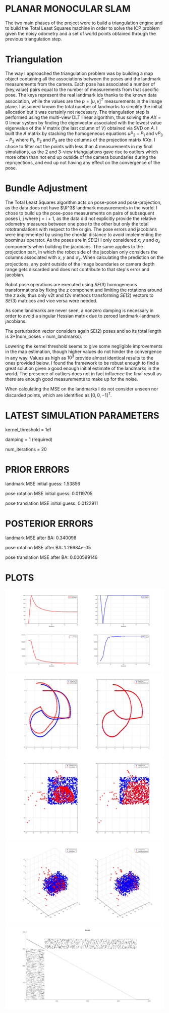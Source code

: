 # PLANAR MONOCULAR SLAM

The two main phases of the project were to build a triangulation engine and to build the Total Least Squares machine in order to solve the ICP problem given the noisy odometry and a set of world points obtained through the previous triangulation step.

# Triangulation
The way I approached the triangulation problem was by building a map object containing all the associations between the poses and the landmark measurements from the camera.
Each pose has associated a number of {key,value} pairs equal to the number of measurements from that specific pose. The keys represent the real landmark ids thanks to the known data association, while the values are the $p=[u, v]^T$ measurements in the image plane.
I assumed known the total number of landmarks to simplify the initial allocation but it was certainly not necessary.
The triangulation step is performed using the multi-view DLT linear algorithm, thus solving the $AX = 0$ linear system by finding the eigenvector associated with the lowest value eigenvalue of the $V$ matrix (the last column of $V$) obtained via SVD on $A$. I built the $A$ matrix by stacking the homogeneous equations  $u P_3 - P_1$ and  $v P_3 - P_2$  where $P_1$, $P_2$ and $P_3$ are the columns of the projection matrix $KXp$.
I chose to filter out the points with less than 4 measurements in my final simulations, as the 2 and 3-view triangulations gave rise to outliers which more often than not end up outside of the camera boundaries during the reprojections, and end up not having any effect on the convergence of the pose.

# Bundle Adjustment
The Total Least Squares algorithm acts on pose-pose and pose-projection, as the data does not have $\R^3$ landmark measurements in the world. I chose to build up the pose-pose measurements on pairs of subsequent poses i, j where j = i + 1, as the data did not explicitly provide the relative odometry measures between one pose to the other but only the total rototranslations with respect to the origin.
The pose errors and jacobians were implemented by using the chordal distance to avoid implementing the boxminus operator. As the poses are in $SE(2)$ I only considered $x$, $y$ and $\alpha_z$ components when building the jacobians.
The same applies to the projection part, in which the robot side of the jacobian only considers the columns associated with $x$, $y$ and $\alpha_z$.
When calculating the prediction on the projections, any point outside of the image boundaries or camera depth range gets discarded and does not contribute to that step's error and jacobian.

Robot pose operations are executed using $SE(3)$ homogeneous transformations by fixing the $z$ component and limiting the rotations around the $z$ axis, thus only v2t and t2v methods transforming $SE(2)$ vectors to $SE(3)$ matrices and vice versa were needed.

As some landmarks are never seen, a nonzero damping is necessary in order to avoid a singular Hessian matrix due to zeroed landmark-landmark jacobians.

The perturbation vector considers again SE(2) poses and so its total length is 3*(num_poses + num_landmarks).

Lowering the kernel threshold seems to give some negligible improvements in the map estimation, though higher values do not hinder the convergence in any way. Values as high as $10^3$ provide almost identical results to the ones provided below.
I found the framework to be robust enough to find a great solution given a good enough initial estimate of the landmarks in the world. The presence of outliers does not in fact influence the final result as there are enough good measurements to make up for the noise.

When calculating the MSE on the landmarks I do not consider unseen nor discarded points, which are identified as $[0 ,0, -1]^T$.

# LATEST SIMULATION PARAMETERS

kernel_threshold = 1e1

damping = 	   1 	(required)

num_iterations =   20

# PRIOR ERRORS
landmark MSE initial guess: 1.53856

pose rotation MSE initial guess: 0.0119705

pose translation MSE initial guess: 0.0122911

# POSTERIOR ERRORS

landmark MSE after BA: 0.340098

pose rotation MSE after BA: 1.26684e-05

pose translation MSE after BA: 0.000599146

# PLOTS

![chi and inlier plots](plots/chi.png)
![poses plot](plots/poses.png)
![2D landmarks plot](plots/landmarks2D.png)
![3D landmarks plot](plots/landmarks3D.png)
![H matrix](plots/H.png)









 
